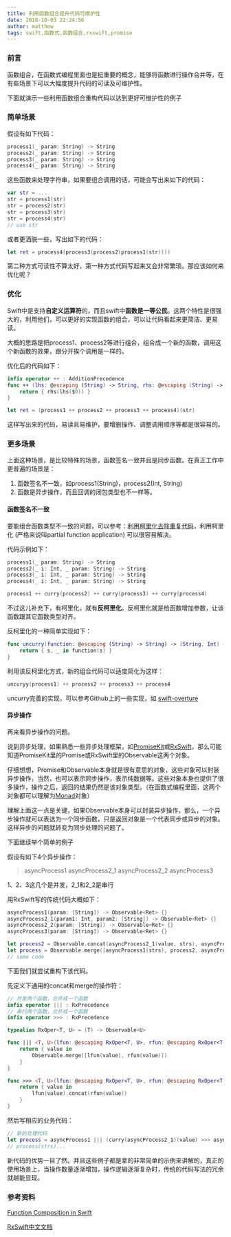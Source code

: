 ```yaml
---
title: 利用函数组合提升代码可维护性
date: 2018-10-03 22:24:56
author: matthew
tags: swift,函数式,函数组合,rxswift,promise
---
```




### 前言

函数组合，在函数式编程里面也是挺重要的概念，能够将函数进行操作合并等，在有些场景下可以大幅度提升代码的可读及可维护性。

下面就演示一些利用函数组合重构代码以达到更好可维护性的例子



### 简单场景

假设有如下代码： 

```swift
process1(_ param: String) -> String
process2(_ param: String) -> String
process3(_ param: String) -> String
process4(_ param: String) -> String
```

这些函数来处理字符串，如果要组合调用的话，可能会写出来如下的代码：

```swift
var str = ... 
str = process1(str) 
str = process2(str) 
str = process3(str) 
str = process4(str) 
// use str
```

或者更洒脱一些，写出如下的代码：

```swift
let ret = process4(process3(process2(process1(str))))
```



第二种方式可读性不算太好，第一种方式代码写起来又会非常繁琐。那应该如何来优化呢？



### 优化

Swift中是支持**自定义运算符**的，而且swift中**函数是一等公民**。这两个特性是很强大的，利用他们，可以更好的实现函数的组合，可以让代码看起来更简洁、更易读。

大概的思路是把process1、process2等进行组合，组合成一个新的函数，调用这个新函数的效果，跟分开挨个调用是一样的。

优化后的代码如下：

```swift
infix operator ++ : AdditionPrecedence
func ++ (lhs: @escaping (String) -> String, rhs: @escaping (String) -> String) -> (String) -> String {
    return { rhs(lhs($0)) }
}

let ret = (process1 ++ process2 ++ process3 ++ process4)(str)
```

这样写出来的代码，易读且易维护，要增删操作、调整调用顺序等都是很容易的。



### 更多场景

上面这种场景，是比较特殊的场景，函数签名一致并且是同步函数。在真正工作中更普遍的场景是：

1. 函数签名不一致，如process1(String)，process2(Int, String)
2. 函数是异步操作，而且回调的闭包类型也不一样等。



#### 函数签名不一致

要能组合函数类型不一致的问题，可以参考：[利用柯里化去除重复代码](https://iweiyun.github.io/2018/09/04/curry-cleancode/)，利用柯里化 (严格来说叫partial function application) 可以很容易解决。

代码示例如下：

```swift
process1(_ param: String) -> String
process2(_ i: Int, _ param: String) -> String
process3(_ i: Int, _ param: String) -> String
process4(_ i: Int, _ param: String) -> String

process1 ++ curry(process2) ++ curry(process3) ++ curry(process4)
```

不过这儿补充下，有柯里化，就有**反柯里化**。反柯里化就是给函数增加参数，让该函数跟其它函数类型对齐。

反柯里化的一种简单实现如下：

```swift
func uncurry(function: @escaping (String) -> String) -> (String, Int) -> String {
    return { s, _ in function(s) }
}
```

利用该反柯里化方式，新的组合代码可以适度简化为这样：

```swift
uncuryy(process1) ++ process2 ++ process3 ++ process4
```

uncurry完善的实现，可以参考Github上的一些实现，如 [swift-overture](https://github.com/pointfreeco/swift-overture/blob/master/Sources/Overture/Uncurry.swift)



#### 异步操作

再来看异步操作的问题。

说到异步处理，如果熟悉一些异步处理框架，如[PromiseKit](https://github.com/mxcl/PromiseKit)或[RxSwift](https://github.com/ReactiveX/RxSwift)，那么可能知道PromiseKit里的Promise或RxSwift里的Observable这两个对象。

仔细想想，Promise和Observable本身就是很有意思的对象，这些对象可以封装异步操作，当然，也可以表示同步操作，表示纯数据等。这些对象本身也提供了很多操作，操作之后，返回的结果仍然是该对象类型。（在函数式编程里面，这两个对象都可以理解为[Monad](http://www.ruanyifeng.com/blog/2015/07/monad.html)对象）

理解上面这一点是关键，如果Observable本身可以封装异步操作，那么，一个异步操作就可以表达为一个同步函数，只是返回对象是一个代表同步或异步的对象。这样异步的问题就转变为同步处理的问题了。



下面继续举个简单的例子

假设有如下4个异步操作：

> asyncProcess1
> asyncProcess2_1
> asyncProcess2_2
> asyncProcess3

1、2、3这几个是并发，2_1和2_2是串行

用RxSwift写的传统代码大概如下：

```swift
asyncProcess1(param: [String]) -> Observable<Ret> {}
asyncProcess2_1(param1: Int, param2: [String]) -> Observable<Ret> {}
asyncProcess2_2(param: [String]) -> Observable<Ret> {}
asyncProcess3(param: [String]) -> Observable<Ret> {}

let process2 = Observable.concat(asyncProcess2_1(value, strs), asyncProcess2_2(strs))
let process = Observable.merge([asyncProcess1(strs), process2, asyncProcess3(strs)])
// some code

```



下面我们就尝试重构下该代码。

先定义下通用的concat和merge的操作符：

```swift
// 并发两个函数，合并成一个函数
infix operator ||| : RxPrecedence
// 串行两个函数，合并成一个函数
infix operator >>> : RxPrecedence

typealias RxOper<T, U> = (T) -> Observable<U>

func ||| <T, U>(lfun: @escaping RxOper<T, U>, rfun: @escaping RxOper<T, U>) -> RxOper<T, U> {
    return { value in
        Observable.merge([lfun(value), rfun(value)])
    }
}

func >>> <T, U>(lfun: @escaping RxOper<T, U>, rfun: @escaping RxOper<T, U>) -> RxOper<T, U> {
    return { value in
        lfun(value).concat(rfun(value))
    }
}
```



然后写相应的业务代码：

```swift
// 新的处理代码
let process = asyncProcess1 ||| (curry(asyncProcess2_1)(value) >>> asyncProcess2_2) ||| asyncProcess3
// process(strs)...
```



新代码的优势一目了然。并且这些例子都是拿的非常简单的示例来讲解的，真正的使用场景上，当操作数量逐渐增加，操作逻辑逐渐复杂时，传统的代码写法的冗余就越能显现。



### 参考资料

[Function Composition in Swift](https://github.com/ijoshsmith/function-composition-in-swift)

[RxSwift中文文档](https://beeth0ven.github.io/RxSwift-Chinese-Documentation/)